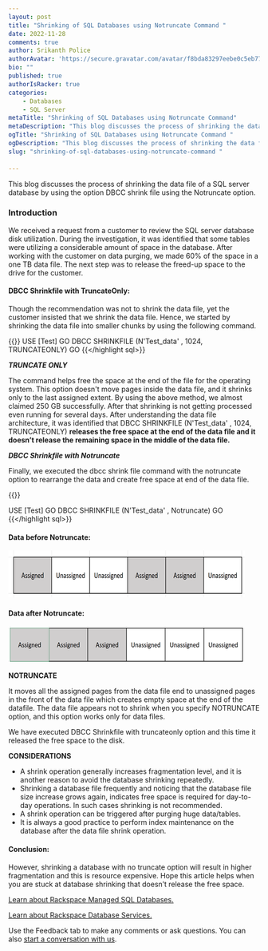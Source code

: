 ```yaml
---
layout: post
title: "Shrinking of SQL Databases using Notruncate Command "
date: 2022-11-28
comments: true
author: Srikanth Police
authorAvatar: 'https://secure.gravatar.com/avatar/f8bda83297eebe0c5eb77be00c862e5b'
bio: ""
published: true
authorIsRacker: true
categories:
    - Databases
    - SQL Server
metaTitle: "Shrinking of SQL Databases using Notruncate Command"
metaDescription: "This blog discusses the process of shrinking the data file of a SQL server database by using the option DBCC shrink file using the Notruncate option."
ogTitle: "Shrinking of SQL Databases using Notruncate Command "
ogDescription: "This blog discusses the process of shrinking the data file of a SQL server database by using the option DBCC shrink file using the Notruncate option."
slug: "shrinking-of-sql-databases-using-notruncate-command "

---
```


This blog discusses the process of shrinking the data file of a SQL server database by using the option DBCC shrink file using the Notruncate option. 

<!--more-->

### Introduction

We received a request from a customer to review the SQL server database disk utilization. During the investigation, it was identified that some tables were utilizing a considerable amount of space in the database. After working with the customer on data purging, we made 60% of the space in a one TB data file. The next step was to release the freed-up space to the drive for the customer.

#### DBCC Shrinkfile with TruncateOnly: 

Though the recommendation was not to shrink the data file, yet the customer insisted that we shrink the data file. Hence, we started by shrinking the data file into smaller chunks by using the following command.

{{<highlight sql>}}
USE [Test]
GO
DBCC SHRINKFILE (N'Test_data' , 1024, TRUNCATEONLY)
GO
{{</highlight sql>}}

***TRUNCATE ONLY***

The command helps free the space at the end of the file for the operating system. This option doesn't move pages inside the data file, and it shrinks only to the last assigned extent.
By using the above method, we almost claimed 250 GB successfully. After that shrinking is not getting processed even running for several days. After understanding the data file architecture, it was identified that DBCC SHRINKFILE (N'Test_data' , 1024, TRUNCATEONLY) **releases the free space at the end of the data file and it doesn’t release the remaining space in the middle of the data file.** 

***DBCC Shrinkfile with Notruncate***

Finally, we executed the dbcc shrink file command with the notruncate option to rearrange the data and create free space at end of the data file.

{{<highlight sql>}}

USE [Test]
GO
DBCC SHRINKFILE (N'Test_data' , Notruncate)
GO
{{</highlight sql>}}


#### Data before Notruncate:

<img src=Picture1.png title="" alt="">

#### Data after Notruncate: 
<img src=Picture2.png title="" alt="">

**NOTRUNCATE**

It moves all the assigned pages from the data file end to unassigned pages in the front of the data file which creates empty space at the end of the datafile. 
The data file appears not to shrink when you specify NOTRUNCATE option, and this option works only for data files.

We have executed DBCC Shrinkfile with truncateonly option and this time it released the free space to the disk.  

**CONSIDERATIONS**

-	A shrink operation generally increases fragmentation level, and it is another reason to avoid the database shrinking repeatedly. 
-	Shrinking a database file frequently and noticing that the database file size increase grows again, indicates free space is required for day-to-day operations. In such cases shrinking is not recommended. 
-	A shrink operation can be triggered after purging huge data/tables.
-	It is always a good practice to perform index maintenance on the database after the data file shrink operation.

#### Conclusion:

However, shrinking a database with no truncate option will result in higher fragmentation and this is resource expensive. Hope this article helps when you are stuck at database shrinking that doesn’t release the free space. 



<a class="cta purple" id="cta" href="https://www.rackspace.com/data/managed-sql">Learn about Rackspace Managed SQL Databases.</a>

<a class="cta purple" id="cta" href="https://www.rackspace.com/data/databases"> Learn about Rackspace Database Services.</a>

Use the Feedback tab to make any comments or ask questions. You can also
[start a conversation with us](https://www.rackspace.com/contact).
